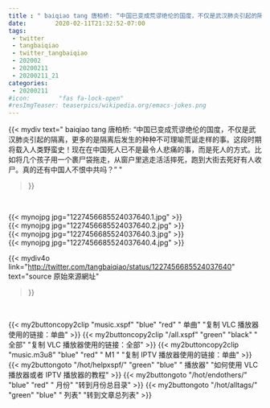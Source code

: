 ```yaml
---
title : " baiqiao tang 唐柏桥: “中国已变成荒谬绝伦的国度，不仅是武汉肺炎引起的隔离，更多的是隔离后发生的种种不可理喻荒诞走样的事。这段时期将载入人类野蛮史！现在在中国死人已不是最令人悲痛的事，而是死人的方式。比如将几个孩子用一个裹尸袋拖走，从窗户里逃走活活摔死，跑到大街去死好有人收尸。真的还有中国人不恨中共吗？”  "
date:        2020-02-11T21:32:52-07:00
tags:
 - twitter
 - tangbaiqiao
 - twitter_tangbaiqiao
 - 202002
 - 20200211
 - 20200211_21
categories:
 - 20200211
#icon:        "fas fa-lock-open"
#resImgTeaser: teaserpics/wikipedia.org/emacs-jokes.png
---
```


{{< mydiv text=" baiqiao tang 唐柏桥: “中国已变成荒谬绝伦的国度，不仅是武汉肺炎引起的隔离，更多的是隔离后发生的种种不可理喻荒诞走样的事。这段时期将载入人类野蛮史！现在在中国死人已不是最令人悲痛的事，而是死人的方式。比如将几个孩子用一个裹尸袋拖走，从窗户里逃走活活摔死，跑到大街去死好有人收尸。真的还有中国人不恨中共吗？”  "
>}}
<br>


 {{< mynojpg jpg="1227456685524037640.1.jpg" >}}<br>  {{< mynojpg jpg="1227456685524037640.2.jpg" >}}<br>  {{< mynojpg jpg="1227456685524037640.3.jpg" >}}<br>  {{< mynojpg jpg="1227456685524037640.4.jpg" >}}<br> 



{{< mydiv4o link="http://twitter.com/tangbaiqiao/status/1227456685524037640"
text="source 原始來源網址"
>}}


<br>



{{< my2buttoncopy2clip "music.xspf"        "blue"   "red"    " 单曲"  "复制 VLC 播放器使用的链接：单曲" >}} {{< my2buttoncopy2clip "/all.xspf"         "green"  "black"  " 全部"  "复制 VLC 播放器使用的链接：全部" >}} {{< my2buttoncopy2clip "music.m3u8"        "blue"   "red"    " M1 "    "复制 IPTV 播放器使用的链接：单曲" >}} {{< my2buttongoto      "/hot/helpxspf/"    "green"  "blue"   " 播放器" "如何使用 VLC 播放器或者 IPTV 播放器的教程" >}} {{< my2buttongoto      "/hot/endothers/"   "blue"   "red"    " 月份"   "转到月份总目录" >}} {{< my2buttongoto      "/hot/alltags/"     "green"  "blue"   " 列表"   "转到文章总列表" >}} 
